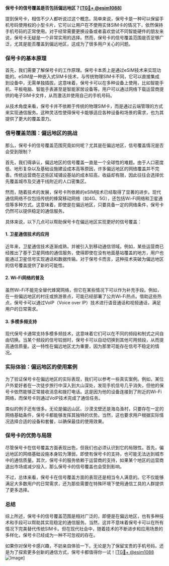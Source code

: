 **保号卡的信号覆盖是否包括偏远地区？[[TG💪+ @esim1088](https://t.me/s/esim1088)]**

提到保号卡，相信不少人都听说过这个概念。简单来说，保号卡是一种可以保留手机号码使用权的小型卡片，它可以让用户在不使用实体SIM卡的情况下，依然保持手机号码的正常使用。对于经常需要更换设备或者喜欢尝试不同智能硬件的朋友来说，保号卡无疑是一个非常实用的选择。然而，保号卡的信号覆盖范围是否足够广泛，尤其是能否覆盖到偏远地区，这成为了很多用户关心的问题。

### **保号卡的基本原理**

首先，我们需要了解保号卡的工作原理。保号卡本质上是通过eSIM技术来实现功能的。eSIM是一种嵌入式SIM卡技术，与传统物理SIM卡不同，它可以直接集成到设备中，无需单独插拔。这意味着，保号卡可以在多种设备上使用，比如智能手机、平板电脑、智能手表甚至是智能家居设备等。用户可以通过网络下载运营商提供的电子SIM卡文件，从而激活并使用自己的手机号码。

从技术角度来看，保号卡并不依赖于传统的物理SIM卡，而是通过云端管理的方式来实现通信服务。这种灵活性使得保号卡能够适应各种设备和场景的需求，也为其提供了更大的覆盖潜力。

### **信号覆盖范围：偏远地区的挑战**

那么，保号卡的信号覆盖范围究竟如何呢？尤其是在偏远地区，信号覆盖情况是否会受到限制？

首先，我们得承认，偏远地区的信号覆盖一直是一个全球性的难题。由于人口密度低、地形复杂以及基础设施建设成本高等原因，许多偏远地区的网络覆盖并不完善。传统运营商在这些区域铺设基站的成本较高，收益却有限，因此往往会选择优先覆盖城市及交通干线附近的人口密集区。

然而，随着技术的发展，保号卡所依赖的eSIM技术已经取得了显著的进步。现代通信网络不仅包括传统的蜂窝移动网络（如4G、5G），还包括Wi-Fi网络和卫星通信等多种方式。这意味着，即使是在偏远地区，只要具备一定的网络条件，保号卡仍然可以提供稳定的通信服务。

具体来说，以下几点可以帮助保号卡在偏远地区实现更好的信号覆盖：

#### **1. 卫星通信技术的应用**
近年来，卫星通信技术逐渐成熟，并被引入到移动通信领域。例如，某些运营商已经推出了基于卫星网络的通信服务，使得即使在没有地面基站覆盖的地方，用户也能通过卫星信号实现通话和数据传输。对于保号卡而言，这种技术突破为偏远地区的信号覆盖提供了新的可能性。

#### **2. Wi-Fi网络的普及**
虽然Wi-Fi不能完全替代蜂窝网络，但它在某些情况下可以作为补充手段。例如，在一些偏远地区的村庄或旅游景点，可能已经部署了公共Wi-Fi热点。借助这些热点，保号卡可以通过VoIP（Voice over IP）技术进行语音通话和视频通话，满足用户的日常需求。

#### **3. 多模多频支持**
现代保号卡通常支持多模多频技术，这意味着它们可以在不同的频段和制式之间自由切换。当某个频段的信号较弱时，保号卡可以自动切换到其他可用频段，从而提高通信质量。这一特性在偏远地区尤为重要，因为那里可能存在信号不稳定的情况。

### **实际体验：偏远地区的使用案例**

为了验证保号卡在偏远地区的实际表现，我们可以参考一些真实案例。例如，某位户外爱好者在一次徒步旅行中深入到大山深处，发现手机信号几乎消失，但他的保号卡依然能够正常接收消息和拨打电话。这是因为他的设备连接到了附近的Wi-Fi网络，而保号卡则通过VoIP技术完成了通信任务。

类似的例子还有很多。无论是偏远山区、沙漠戈壁还是海岛渔村，只要存在一定的网络基础条件，保号卡都能够发挥其独特的优势。当然，这也要求用户根据实际情况选择合适的设备和套餐，以确保最佳的使用效果。

### **保号卡的优势与局限**

尽管保号卡在信号覆盖方面表现出色，但我们也必须认识到它的局限性。首先，偏远地区的网络基础设施本身较为薄弱，即使有保号卡的支持，也可能无法达到城市中的通信质量。其次，保号卡的服务依赖于运营商的支持，如果某个地区的运营商退出市场或减少投入，那么保号卡的信号覆盖也会受到影响。

不过，总体来看，保号卡在信号覆盖方面的表现还是相当令人满意的。它不仅能够满足大多数用户的日常需求，还为那些需要在特殊环境下使用通信工具的人群提供了更多选择。

### **总结**

综上所述，保号卡的信号覆盖范围是相对广泛的，即便是在偏远地区，也有多种技术和手段可以帮助其实现稳定的通信服务。当然，这并不意味着保号卡可以在所有情况下完美替代传统SIM卡。但在现代社会中，随着技术的不断进步和应用场景的多样化，保号卡已经成为一种不可忽视的存在。

如果你对保号卡感兴趣，不妨亲自体验一下。无论是为了保留宝贵的手机号码，还是为了探索更多创新的通信方式，保号卡都值得你一试！[[TG💪+ @esim1088](https://t.me/s/esim1088) ![Image](https://i.postimg.cc/4NQfJmqS/Snipaste-2025-05-13-00-14-12.png)]